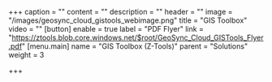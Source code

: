 +++
caption = ""
content = ""
description = ""
header = ""
image = "/images/geosync_cloud_gistools_webimage.png"
title = "GIS Toolbox"
video = ""
[button]
enable = true
label = "PDF Flyer"
link = "https://ztools.blob.core.windows.net/$root/GeoSync_Cloud_GISTools_Flyer.pdf"
[menu.main]
name = "GIS Toolbox (Z-Tools)"
parent = "Solutions"
weight = 3

+++
